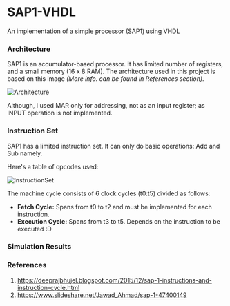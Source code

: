# SAP1-VHDL
An implementation of a simple processor (SAP1) using VHDL


### Architecture
SAP1 is an accumulator-based processor. It has limited number of registers, and a small memory (16 x 8 RAM).
The architecture used in this project is based on this image *(More info. can be found in References section)*.

![Architecture](../assets/Architecture.jpeg?raw=true)

Although, I used MAR only for addressing, not as an input register; as INPUT operation is not implemented.

### Instruction Set
SAP1 has a limited instruction set. It can only do basic operations: Add and Sub namely.

Here's a table of opcodes used:

![InstructionSet](../assets/Instructions.jpeg?raw=true)

The machine cycle consists of 6 clock cycles (t0:t5) divided as follows:
- **Fetch Cycle:** Spans from t0 to t2 and must be implemented for each instruction.
- **Execution Cycle:** Spans from t3 to t5. Depends on the instruction to be executed :D


### Simulation Results


### References

1. https://deeprajbhujel.blogspot.com/2015/12/sap-1-instructions-and-instruction-cycle.html
2. https://www.slideshare.net/Jawad_Ahmad/sap-1-47400149